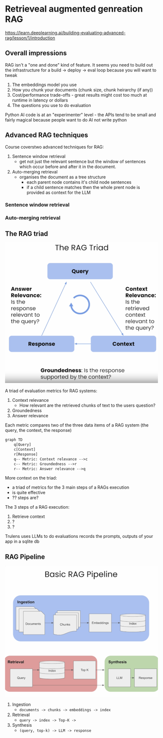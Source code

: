 # Retrieveal augmented genreation RAG

https://learn.deeplearning.ai/building-evaluating-advanced-rag/lesson/1/introduction

## Overall impressions

RAG isn't a "one and done" kind of feature. It seems you need to build out the
infrastructure for a build -> deploy -> eval loop because you will want to tweak

1. The embeddings model you use
1. How you chunk your documents (chunk size, chunk heirarchy (if any))
1. Cost/performance trade-offs - great results might cost too much at runtime in
   latency or dollars
1. The questions you use to do evaluation

Python AI code is at an "experimenter" level - the APIs tend to be small and
fairly magical because people want to do AI not write python

## Advanced RAG techniques

Course coverstwo advanced techniques for RAG:

1. Sentence window retrieval
    - get not just the relevant sentence but the window of sentences which occur
      before and after it in the document.
2. Auto-merging retrieval
    - organises the document as a tree structure
        - each parent node contains it's child node sentences
        - if a child sentence matches then the whole prent node is provided as
          context for the LLM

### Sentence window retrieval

### Auto-merging retrieval

## The RAG triad

![RAG Triad](rag-triad.png)

A triad of evaluation metrics for RAG systems:

1. Context relevance
    - How relevant are the retrieved chunks of text to the users question?
1. Groundedness
1. Answer relevance

Each metric compares two of the three data items of a RAG system (the query, the
context, the response)

```mermaid
graph TD
    q[Query]
    c[Context]
    r[Response]
    q-- Metric: Context relevance -->c
    c-- Metric: Groundedness -->r
    r-- Metric: Answer relevance -->q
```

More context on the triad:

- a triad of metrics for the 3 main steps of a RAGs execution
- is quite effective
- ?? steps are?

The 3 steps of a RAG execution:

1. Retrieve context
1. ?
1. ?

Trulens uses LLMs to do evaluations records the prompts, outputs of your app in
a sqlite db

## RAG Pipeline

![Basic RAG pipeline](basic-rag-pipeline.png)

1. Ingestion
    - `documents -> chunks -> embeddings -> index`
2. Retrieval
    - `query -> index -> Top-K ->`
3. Synthesis
    - `(query, top-k) -> LLM -> response`
